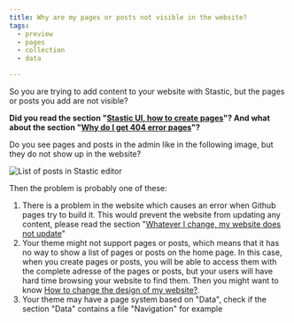 ```yaml
---
title: Why are my pages or posts not visible in the website?
tags:
  - preview
  - pages
  - collection
  - data

---
```

So you are trying to add content to your website with Stastic, but the pages or posts you add are not visible? 

__Did you read the section "[Stastic UI, how to create pages](/docs/stastic-ui-how-to-create-pages)"? And what about the section "[Why do I get 404 error pages](/docs/why-do-i-get-404-error-pages)"?__

Do you see pages and posts in the admin like in the following image, but they do not show up in the website?

![List of posts in Stastic editor](https://www.stastic.net//assets/2019-08-04-285836.png)

Then the problem is probably one of these:

1. There is a problem in the website which causes an error when Github pages try to build it. This would prevent the website from updating any content, please read the section "[Whatever I change, my website does not update](/docs/whatever-i-change-my-website-does-not-update)"
2. Your theme might not support pages or posts, which means that it has no way to show a list of pages or posts on the home page. In this case, when you create pages or posts, you will be able to access them with the complete adresse of the pages or posts, but your users will have hard time browsing your website to find them. Then you might want to know [How to change the design of my website?](/docs/how-to-change-the-design-of-my-website).
3. Your theme may have a page system based on "Data", check if the section "Data" contains a file "Navigation" for example
